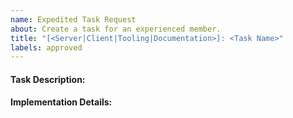 ```yaml
---
name: Expedited Task Request
about: Create a task for an experienced member.
title: "[<Server|Client|Tooling|Documentation>]: <Task Name>"
labels: approved
---
```


#### Task Description:

#### Implementation Details: <!-- Optional -->

